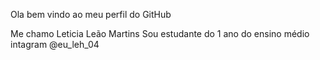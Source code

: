 Ola bem vindo ao meu perfil do GitHub

Me chamo Leticia Leão Martins
Sou estudante do 1 ano do ensino médio
intagram @eu_leh_04
